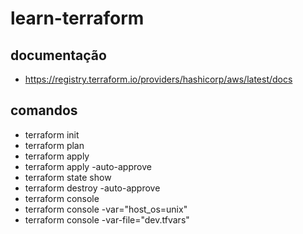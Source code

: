 # learn-terraform
## documentação
- https://registry.terraform.io/providers/hashicorp/aws/latest/docs
## comandos
- terraform init
- terraform plan
- terraform apply
- terraform apply -auto-approve
- terraform state show
- terraform destroy -auto-approve
- terraform console
- terraform console -var="host_os=unix"
- terraform console -var-file="dev.tfvars"
